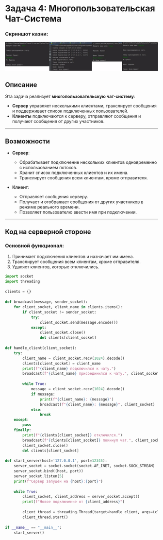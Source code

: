 # Задача 4: Многопользовательская Чат-Система

### Скриншот казни:
![Результат выполнения задачи 4](images/task4.jpg)

## Описание
Эта задача реализует **многопользовательскую чат-систему**:
- **Сервер** управляет несколькими клиентами, транслирует сообщения и поддерживает список подключенных пользователей.
- **Клиенты** подключаются к серверу, отправляют сообщения и получают сообщения от других участников.

---

## Возможности
- **Сервер**:
  - Обрабатывает подключение нескольких клиентов одновременно с использованием потоков.
  - Хранит список подключенных клиентов и их имена.
  - Транслирует сообщения всем клиентам, кроме отправителя.

- **Клиент**:
  - Отправляет сообщения серверу.
  - Получает и отображает сообщения от других участников в режиме реального времени.
  - Позволяет пользователю ввести имя при подключении.

---

## Код на серверной стороне

### Основной функционал:
1. Принимает подключения клиентов и назначает им имена.
2. Транслирует сообщения всем клиентам, кроме отправителя.
3. Удаляет клиентов, которые отключились.

```python
import socket
import threading

clients = {}

def broadcast(message, sender_socket):
    for client_socket, client_name in clients.items():
        if client_socket != sender_socket:
            try:
                client_socket.send(message.encode())
            except:
                client_socket.close()
                del clients[client_socket]

def handle_client(client_socket):
    try:
        client_name = client_socket.recv(1024).decode()
        clients[client_socket] = client_name
        print(f"{client_name} подключился к чату.")
        broadcast(f"{client_name} присоединился к чату.", client_socket)

        while True:
            message = client_socket.recv(1024).decode()
            if message:
                print(f"{client_name}: {message}")
                broadcast(f"{client_name}: {message}", client_socket)
            else:
                break
    except:
        pass
    finally:
        print(f"{clients[client_socket]} отключился.")
        broadcast(f"{clients[client_socket]} покинул чат.", client_socket)
        client_socket.close()
        del clients[client_socket]

def start_server(host='127.0.0.1', port=12345):
    server_socket = socket.socket(socket.AF_INET, socket.SOCK_STREAM)
    server_socket.bind((host, port))
    server_socket.listen(5)
    print(f"Сервер запущен на {host}:{port}")

    while True:
        client_socket, client_address = server_socket.accept()
        print(f"Новое подключение от {client_address}")

        client_thread = threading.Thread(target=handle_client, args=(client_socket,))
        client_thread.start()

if __name__ == "__main__":
    start_server()
```
